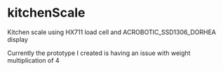 # kitchenScale
Kitchen scale using HX711 load cell and ACROBOTIC_SSD1306_DORHEA display

Currently the prototype I created is having an issue with weight multiplication of 4
